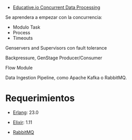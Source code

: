 * [Educative.io Concurrent Data Processing](https://www.educative.io/courses/concurrent-data-processing-elixir/what-does-this-course-cover)

Se aprendera a empezar con la concurrencia:

* Modulo Task
* Process
* Timeouts

Genservers and Supervisors con fault tolerance

Backpressure, GenStage  Producer/Consumer

Flow Module

Data Ingestion Pipeline, como Apache Kafka o RabbitMQ.

# Requerimientos

- [Erlang](https://www.erlang.org/patches/otp-23.0): 23.0
    
- [Elixir](https://elixir-lang.org/install.html#gnulinux): 1.11
    
- [RabbitMQ](https://www.rabbitmq.com/download.html)



